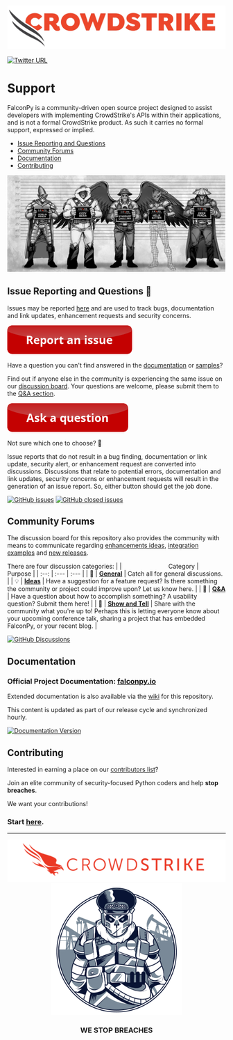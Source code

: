 ![CrowdStrike FalconPy](https://raw.githubusercontent.com/CrowdStrike/falconpy/main/docs/asset/cs-logo.png)

[![Twitter URL](https://img.shields.io/twitter/url?label=Follow%20%40CrowdStrike&style=social&url=https%3A%2F%2Ftwitter.com%2FCrowdStrike)](https://twitter.com/CrowdStrike)

# Support
FalconPy is a community-driven open source project designed to assist developers with implementing CrowdStrike's APIs within their applications, and is not a formal CrowdStrike product.
As such it carries no formal support, expressed or implied.

- [Issue Reporting and Questions](#issue-reporting-and-questions-bug)
- [Community Forums](#community-forums)
- [Documentation](#documentation)
- [Contributing](#contributing)

![Adversary Lineup](https://raw.githubusercontent.com/CrowdStrike/falconpy/main/docs/asset/adversary-lineup-2.png)

## Issue Reporting and Questions :bug:

Issues may be reported [here](https://github.com/CrowdStrike/falconpy/issues/new/choose) and are used to track bugs, documentation and link updates, enhancement requests and security concerns. 

[![Report Issue](https://raw.githubusercontent.com/CrowdStrike/falconpy/main/docs/asset/report-issue.png)](https://github.com/CrowdStrike/falconpy/issues/new/choose)

Have a question you can't find answered in the [documentation](https://falconpy.io) or [samples](https://github.com/CrowdStrike/falconpy/tree/main/samples)?

Find out if anyone else in the community is experiencing the same issue on our [discussion board](#community-forums). 
Your questions are welcome, please submit them to the [Q&A section](https://github.com/CrowdStrike/falconpy/discussions?discussions_q=category%3AQ%26A).

[![Discussions](https://raw.githubusercontent.com/CrowdStrike/falconpy/main/docs/asset/ask-a-question.png)](https://github.com/CrowdStrike/falconpy/discussions?discussions_q=category%3AQ%26A)

Not sure which one to choose? :thinking:

Issue reports that do not result in a bug finding, documentation or link update, security alert, or enhancement request are converted into discussions. Discussions that relate to potential errors, documentation and link updates, security concerns or enhancement requests will result in the generation of an issue report.  So, either button should get the job done.

[![GitHub issues](https://img.shields.io/github/issues-raw/crowdstrike/falconpy?logo=github)](https://github.com/CrowdStrike/falconpy/issues?q=is%3Aopen+is%3Aissue)
[![GitHub closed issues](https://img.shields.io/github/issues-closed-raw/crowdstrike/falconpy?color=green&logo=github)](https://github.com/CrowdStrike/falconpy/issues?q=is%3Aissue+is%3Aclosed)

## Community Forums
The discussion board for this repository also provides the community with means to communicate regarding [enhancements ideas](https://github.com/CrowdStrike/falconpy/discussions?discussions_q=category%3AIdeas), [integration examples](https://github.com/CrowdStrike/falconpy/discussions/496) and [new releases](https://github.com/CrowdStrike/falconpy/discussions?discussions_q=category%3A%22Show+and+tell%22).

There are four discussion categories:
| | <img width=100> Category | <BR/> Purpose |
| :--: | :--- | :--- |
| :speech_balloon: | [**General**](https://github.com/CrowdStrike/falconpy/discussions?discussions_q=category%3AGeneral) | Catch all for general discussions. |
| :bulb: | [**Ideas**](https://github.com/CrowdStrike/falconpy/discussions?discussions_q=category%3AIdeas) | Have a suggestion for a feature request? Is there something the community or project could improve upon? Let us know here. |
| :pray: | [**Q&A**](https://github.com/CrowdStrike/falconpy/discussions?discussions_q=category%3AQ%26A) | Have a question about how to accomplish something? A usability question? Submit them here! |
| :raised_hands: | [**Show and Tell**](https://github.com/CrowdStrike/falconpy/discussions?discussions_q=category%3A%22Show+and+tell%22) | Share with the community what you're up to! Perhaps this is letting everyone know about your upcoming conference talk, sharing a project that has embedded FalconPy, or your recent blog. |

[![GitHub Discussions](https://img.shields.io/github/discussions/CrowdStrike/falconpy?logo=github&logoColor=white)](https://github.com/CrowdStrike/falconpy/discussions)

## Documentation
### Official Project Documentation: [falconpy.io](https://falconpy.io)

Extended documentation is also available via the [wiki](https://github.com/CrowdStrike/falconpy/wiki) for this repository.

This content is updated as part of our release cycle and synchronized hourly.

[![Documentation Version](https://img.shields.io/endpoint?url=https%3A%2F%2Ffalconpy.io%2F_version.json&label=documentation%20version)](https://falconpy.io)

## Contributing
Interested in earning a place on our [contributors list](https://github.com/CrowdStrike/falconpy/blob/main/AUTHORS.md#contributors)?

Join an elite community of security-focused Python coders and help **stop breaches**.

We want your contributions!

### Start [here](https://github.com/CrowdStrike/falconpy/blob/main/CONTRIBUTING.md).

---


<p align="center"><img src="https://raw.githubusercontent.com/CrowdStrike/falconpy/main/docs/asset/cs-logo-footer.png"><BR/><img width="300px" src="https://raw.githubusercontent.com/CrowdStrike/falconpy/main/docs/asset/adversary-bear-1.png"></P>
<h3><P align="center">WE STOP BREACHES</P></h3>